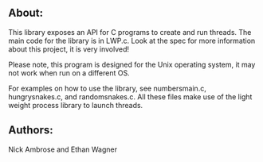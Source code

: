 ## About:
This library exposes an API for C programs to create and run threads. The main code for the library is in LWP.c. Look at the spec for more information about this project, it is very involved!

Please note, this program is designed for the Unix operating system, it may not work when run on a different OS. 

For examples on how to use the library, see numbersmain.c, hungrysnakes.c, and randomsnakes.c. All these files make use of the light weight process library to launch threads.


## Authors:
Nick Ambrose and Ethan Wagner